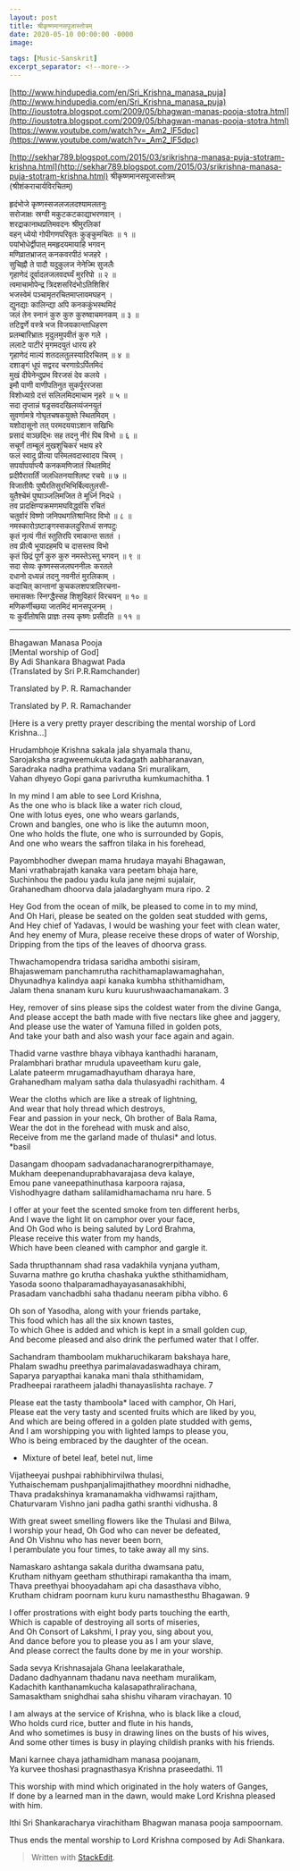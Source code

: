 ```yaml
---
layout: post
title: श्रीकृष्णमानसपूजास्तोत्रम्
date: 2020-05-10 00:00:00 -0000
image: 

tags: [Music-Sanskrit]
excerpt_separator: <!--more-->
---
```


 <!--more-->


﻿[http://www.hindupedia.com/en/Sri_Krishna_manasa_puja](http://www.hindupedia.com/en/Sri_Krishna_manasa_puja)
[http://ioustotra.blogspot.com/2009/05/bhagwan-manas-pooja-stotra.html](http://ioustotra.blogspot.com/2009/05/bhagwan-manas-pooja-stotra.html)
[https://www.youtube.com/watch?v=_Am2_lF5dpc](https://www.youtube.com/watch?v=_Am2_lF5dpc)

[http://sekhar789.blogspot.com/2015/03/srikrishna-manasa-puja-stotram-krishna.html](http://sekhar789.blogspot.com/2015/03/srikrishna-manasa-puja-stotram-krishna.html)
श्रीकृष्णमानसपूजास्तोत्रम्  
(श्रीशंकराचार्यविरचितम्)  
  
हृदंभोजे कृष्णस्सजलजलदश्यामलतनुः  
सरोजाक्षः स्रग्वी मकुटकटकाद्याभरणवान् ।  
शरद्राकानाथप्रतिमवदनः श्रीमुरलिकां  
वहन् ध्येयो गोपीगणपरिवृतः कुङ्कुमचितः ॥ १ ॥  
पयांभोधेर्द्वीपात् ममहृदयमायाहि भगवन्  
मणिव्रातभ्राजत् कनकवरपीठं भजहरे ।  
सुचिह्नौ ते पादौ यदुकुलज नेनेज्मि सुजलैः  
गृहाणेदं दूर्वादलजलवदर्घ्यं मुररिपो ॥ २ ॥  
त्वमाचामोपेन्द्र त्रिदशसरिदंभोऽतिशिशिरं  
भजस्वेमं पञ्चामृतरचितमाप्लावमघहन् ।  
द्युनद्याः कालिन्द्या अपि कनककुंभस्थमिदं  
जलं तेन स्नानं कुरु कुरु कुरुष्वाचमनकम् ॥ ३ ॥  
तटिद्वर्णे वस्त्रे भज विजयकान्ताधिहरण  
प्रलम्बारिभ्रातः मृदुलमुपवीतं कुरु गले ।  
ललाटे पाटीरं मृगमदयुतं धारय हरे  
गृहाणेदं माल्यं शतदलतुलस्यादिरचितम् ॥ ४ ॥  
दशाङ्गं धूपं सद्वरद चरणाग्रेऽर्पितमिदं  
मुखं दीपेनेन्दुप्रभ विरजसं देव कलये ।  
इमौ पाणी वाणीपतिनुत सुकर्पूररजसा  
विशोध्याग्रे दत्तं सलिलमिदमाचाम नृहरे ॥ ५ ॥  
सदा तृप्तान्नं षड्रसवदखिलव्यंजनयुतं  
सुवर्णामत्रे गोघृतचषकयुक्ते स्थितमिदम् ।  
यशोदासूनो तत् परमदययाऽशान सखिभिः  
प्रसादं वाञ्छद्भिः सह तदनु नीरं पिब विभो ॥ ६ ॥  
सचूर्णं ताम्बूलं मुखशुचिकरं भक्षय हरे  
फलं स्वादु प्रीत्या परिमलवदास्वादय चिरम् ।  
सपर्यापर्याप्त्यै कनकमणिजातं स्थितमिदं  
प्रदीपैरारार्तिं जलधितनयाश्लिष्ट रचये ॥ ७ ॥  
विजातीयैः पुष्पैरतिसुरभिभिर्बिल्वतुलसी-  
युतैश्चेमं पुष्पाञ्जलिमजित ते मूर्ध्नि निदधे ।  
तव प्रादक्षिण्यक्रमणमघविद्ध्वंसि रचितं  
चतुर्वारं विष्णो जनिपथगतिश्रान्तिद विभो ॥ ८ ॥  
नमस्कारोऽष्टाङ्गस्सकलदुरितध्वं सनपटुः  
कृतं नृत्यं गीतं स्तुतिरपि रमाकान्त सततं ।  
तव प्रीत्यै भूयादहमपि च दासस्तव विभो  
कृतं छिद्रं पूर्णं कुरु कुरु नमस्तेऽस्तु भगवन् ॥ ९ ॥  
सदा सेव्यः कृष्णस्सजलघननीलः करतले  
दधानो दध्यन्नं तदनु नवनीतं मुरलिकाम् ।  
कदाचित् कान्तानां कुचकलशपत्रालिरचना-  
समासक्तः स्निग्द्धैस्सह शिशुविहारं विरचयन् ॥ १० ॥  
मणिकर्णीच्छया जातमिदं मानसपूजनम् ।  
यः कुर्वीतोषसि प्राज्ञः तस्य कृष्णः प्रसीदति ॥ ११ ॥  
***  
  
Bhagawan Manasa Pooja  
[Mental worship of God]  
By Adi Shankara Bhagwat Pada  
(Translated by Sri P.R.Ramchander)  

Translated by P. R. Ramachander

Translated by P. R. Ramachander

  
  
[Here is a very pretty prayer describing the mental worship of Lord Krishna...]  
  
Hrudambhoje Krishna sakala jala shyamala thanu,  
Sarojaksha sragweemukuta kadagath aabharanavan,  
Saradraka nadha prathima vadana Sri muralikam,  
Vahan dhyeyo Gopi gana parivrutha kumkumachitha. 1  
  
In my mind I am able to see Lord Krishna,  
As the one who is black like a water rich cloud,  
One with lotus eyes, one who wears garlands,  
Crown and bangles, one who is like the autumn moon,  
One who holds the flute, one who is surrounded by Gopis,  
And one who wears the saffron tilaka in his forehead,  
  
Payombhodher dwepan mama hrudaya mayahi Bhagawan,  
Mani vrathabrajath kanaka vara peetam bhaja hare,  
Suchinhou the padou yadu kula jane nejmi sujalair,  
Grahanedham dhoorva dala jaladarghyam mura ripo. 2  
  
Hey God from the ocean of milk, be pleased to come in to my mind,  
And Oh Hari, please be seated on the golden seat studded with gems,  
And Hey chief of Yadavas, I would be washing your feet with clean water,  
And hey enemy of Mura, please receive these drops of water of Worship,  
Dripping from the tips of the leaves of dhoorva grass.  
  
Thwachamopendra tridasa saridha ambothi sisiram,  
Bhajaswemam panchamrutha rachithamaplawamaghahan,  
Dhyunadhya kalindya aapi kanaka kumbha sthithamidham,  
Jalam thena snanam kuru kuru kuurushwaachamanakam. 3  
  
Hey, remover of sins please sips the coldest water from the divine Ganga,  
And please accept the bath made with five nectars like ghee and jaggery,  
And please use the water of Yamuna filled in golden pots,  
And take your bath and also wash your face again and again.  
  
Thadid varne vasthre bhaya vibhaya kanthadhi haranam,  
Pralambhari brathar mrudula upaveetham kuru gale,  
Lalate pateerm mrugamadhayutham dharaya hare,  
Grahanedham malyam satha dala thulasyadhi rachitham. 4  
  
Wear the cloths which are like a streak of lightning,  
And wear that holy thread which destroys,  
Fear and passion in your neck, Oh brother of Bala Rama,  
Wear the dot in the forehead with musk and also,  
Receive from me the garland made of thulasi* and lotus.  
*basil  
  
Dasangam dhoopam sadvadanacharanogrerpithamaye,  
Mukham deepenanduprabhavarajasa deva kalaye,  
Emou pane vaneepathinuthasa karpoora rajasa,  
Vishodhyagre datham salilamidhamachama nru hare. 5  
  
I offer at your feet the scented smoke from ten different herbs,  
And I wave the light lit on camphor over your face,  
And Oh God who is being saluted by Lord Brahma,  
Please receive this water from my hands,  
Which have been cleaned with camphor and gargle it.  
  
Sada thrupthannam shad rasa vadakhila vynjana yutham,  
Suvarna mathre go krutha chashaka yukthe sthithamidham,  
Yasoda soono thalparamadhayayasanasakhibhi,  
Prasadam vanchadbhi saha thadanu neeram pibha vibho. 6  
  
Oh son of Yasodha, along with your friends partake,  
This food which has all the six known tastes,  
To which Ghee is added and which is kept in a small golden cup,  
And become pleased and also drink the perfumed water that I offer.  
  
Sachandram thamboolam mukharuchikaram bakshaya hare,  
Phalam swadhu preethya parimalavadaswadhaya chiram,  
Saparya paryapthai kanaka mani thala sthithamidam,  
Pradheepai raratheem jaladhi thanayaslishta rachaye. 7  
  
Please eat the tasty thamboola* laced with camphor, Oh Hari,  
Please eat the very tasty and scented fruits which are liked by you,  
And which are being offered in a golden plate studded with gems,  
And I am worshipping you with lighted lamps to please you,  
Who is being embraced by the daughter of the ocean.  
* Mixture of betel leaf, betel nut, lime  
  
Vijatheeyai pushpai rabhibhirvilwa thulasi,  
Yuthaischemam pushpanjalimajithathey moordhni nidhadhe,  
Thava pradakshinya kramanamakha vidhwamsi rajitham,  
Chaturvaram Vishno jani padha gathi sranthi vidhusha. 8  
  
With great sweet smelling flowers like the Thulasi and Bilwa,  
I worship your head, Oh God who can never be defeated,  
And Oh Vishnu who has never been born,  
I perambulate you four times, to take away all my sins.  
  
Namaskaro ashtanga sakala duritha dwamsana patu,  
Krutham nithyam geetham sthuthirapi ramakantha tha imam,  
Thava preethyai bhooyadaham api cha dasasthava vibho,  
Krutham chidram poornam kuru kuru namasthesthu Bhagawan. 9  
  
I offer prostrations with eight body parts touching the earth,  
Which is capable of destroying all sorts of miseries,  
And Oh Consort of Lakshmi, I pray you, sing about you,  
And dance before you to please you as I am your slave,  
And please correct the faults done by me in your worship.  
  
Sada sevya Krishnasajala Ghana leelakarathale,  
Dadano dadhyannam thadanu nava neetham muralikam,  
Kadachith kanthanamkucha kalasapathralirachana,  
Samasaktham snighdhai saha shishu viharam virachayan. 10  
  
I am always at the service of Krishna, who is black like a cloud,  
Who holds curd rice, butter and flute in his hands,  
And who sometimes is busy in drawing lines on the busts of his wives,  
And some other times is busy in playing childish pranks with his friends.  
  
Mani karnee chaya jathamidham manasa poojanam,  
Ya kurvee thoshasi pragnasthasya Krishna praseedathi. 11  
  
This worship with mind which originated in the holy waters of Ganges,  
If done by a learned man in the dawn, would make Lord Krishna pleased with him.  
  
Ithi Sri Shankaracharya virachitham Bhagwan manasa pooja sampoornam.  
  
Thus ends the mental worship to Lord Krishna composed by Adi Shankara.
> Written with [StackEdit](https://stackedit.io/).

